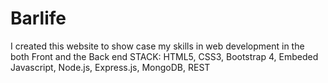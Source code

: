 # Barlife
I created this website to show case my skills in web development in the both Front and the Back end
STACK: HTML5, CSS3, Bootstrap 4, Embeded Javascript, Node.js, Express.js, MongoDB, REST
